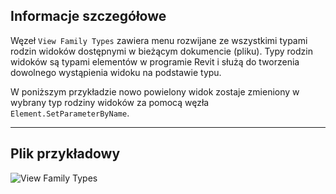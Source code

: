 ## Informacje szczegółowe
Węzeł `View Family Types` zawiera menu rozwijane ze wszystkimi typami rodzin widoków dostępnymi w bieżącym dokumencie (pliku). Typy rodzin widoków są typami elementów w programie Revit i służą do tworzenia dowolnego wystąpienia widoku na podstawie typu.

W poniższym przykładzie nowo powielony widok zostaje zmieniony w wybrany typ rodziny widoków za pomocą węzła `Element.SetParameterByName`.
___
## Plik przykładowy

![View Family Types](./DSRevitNodesUI.ViewFamilyTypes_img.jpg)
